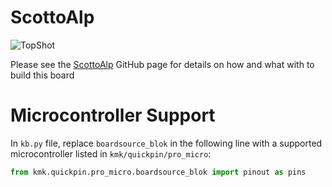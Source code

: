 # ScottoAlp

![TopShot](https://user-images.githubusercontent.com/8194147/193963346-4ea0b40f-e1c6-48a5-aed3-ec57282a3b16.jpg)

Please see the [ScottoAlp](https://github.com/joe-scotto/scottokeebs/tree/main/ScottoAlp) GitHub page for details on how and what with to build this board

# Microcontroller Support

In `kb.py` file, replace `boardsource_blok` in the following line with a supported microcontroller listed in `kmk/quickpin/pro_micro`:

```python
from kmk.quickpin.pro_micro.boardsource_blok import pinout as pins
```
